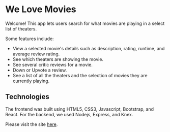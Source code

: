 # We Love Movies

Welcome! This app lets users search for what movies are playing in a select list of theaters.

Some features include:

- View a selected movie's details such as description, rating, runtime, and average review rating.
- See which theaters are showing the movie.
- See several critic reviews for a movie.
- Down or Upvote a review.
- See a list of all the theaters and the selection of movies they are currently playing.

## Technologies

The frontend was built using HTML5, CSS3, Javascript, Bootstrap, and React. For the backend, we used Nodejs, Express, and Knex.

Please visit the site [here](https://we-love-movies-front-end-brown.vercel.app/).
